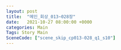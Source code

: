 ```yaml
---
layout: post
title:  "메인_회상_013~028장"
date:   2021-10-27 08:00:00 +0000
categories: Main
Tags: Story Main
SceneCode: ["scene_skip_cp013-028_q1_s10"]
---
```


